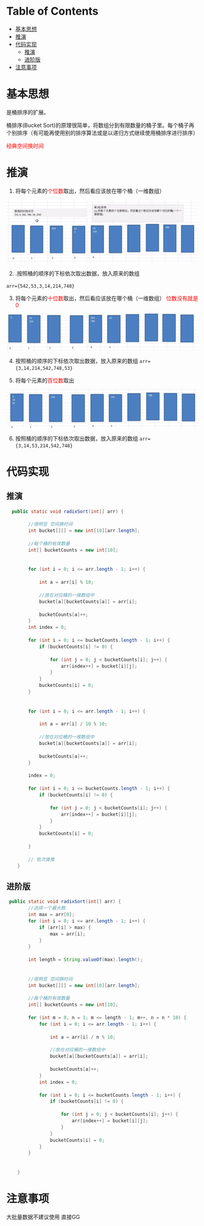 # Table of Contents

* [基本思想](#基本思想)
* [推演](#推演)
* [代码实现](#代码实现)
  * [推演](#推演-1)
  * [进阶版](#进阶版)
* [注意事项](#注意事项)




# 基本思想



是桶排序的扩展。

桶排序(Bucket Sort)的原理很简单，将数组分到有限数量的桶子里。每个桶子再个别排序（有可能再使用别的排序算法或是以递归方式继续使用桶排序进行排序）


<font color=red>经典空间换时间</font>

# 推演



1. 将每个元素的<font color=red>个位数</font>取出，然后看应该放在哪个桶（一维数组）

<div align=left>
	<img src=".images/1626830560801.png" width="">
</div>


2. .按照桶的顺序的下标依次取出数据，放入原来的数组

`arr={542,53,3,14,214,748} `

3. 将每个元素的<font color=red>十位数</font>取出，然后看应该放在哪个桶（一维数组） <font color=red>位数没有就是0</font>

<div align=left>
	<img src=".images/1626830867968.png" width="">
</div>
   

4. 按照桶的顺序的下标依次取出数据，放入原来的数组
   `arr={3,14,214,542,748,53} `

5. 将每个元素的<font color=red>百位数</font>取出

<div align=left>
	<img src=".images/1626831105327.png" width="">
</div>


6. 按照桶的顺序的下标依次取出数据，放入原来的数组
   `arr={3,14,53,214,542,748} `



# 代码实现



## 推演

```java
  public static void radixSort(int[] arr) {

        //很明显 空间换时间
        int bucket[][] = new int[10][arr.length];

        //每个桶的有效数量
        int[] bucketCounts = new int[10];


        for (int i = 0; i <= arr.length - 1; i++) {

            int a = arr[i] % 10;

            //放在对应桶的一维数组中
            bucket[a][bucketCounts[a]] = arr[i];

            bucketCounts[a]++;
        }
        int index = 0;

        for (int i = 0; i <= bucketCounts.length - 1; i++) {
            if (bucketCounts[i] != 0) {

                for (int j = 0; j < bucketCounts[i]; j++) {
                    arr[index++] = bucket[i][j];
                }
            }
            bucketCounts[i] = 0;
        }


        for (int i = 0; i <= arr.length - 1; i++) {

            int a = arr[i] / 10 % 10;

            //放在对应桶的一维数组中
            bucket[a][bucketCounts[a]] = arr[i];

            bucketCounts[a]++;
        }

        index = 0;

        for (int i = 0; i <= bucketCounts.length - 1; i++) {
            if (bucketCounts[i] != 0) {

                for (int j = 0; j < bucketCounts[i]; j++) {
                    arr[index++] = bucket[i][j];
                }
            }
            bucketCounts[i] = 0;

        }

        // 依次类推
    }
```

## 进阶版



```java
 public static void radixSort(int[] arr) {
        //选择一个最大数
        int max = arr[0];
        for (int i = 0; i <= arr.length - 1; i++) {
            if (arr[i] > max) {
                max = arr[i];
            }
        }

        int length = String.valueOf(max).length();


        //很明显 空间换时间
        int bucket[][] = new int[10][arr.length];

        //每个桶的有效数量
        int[] bucketCounts = new int[10];

        for (int m = 0, n = 1; m <= length - 1; m++, n = n * 10) {
            for (int i = 0; i <= arr.length - 1; i++) {

                int a = arr[i] / n % 10;

                //放在对应桶的一维数组中
                bucket[a][bucketCounts[a]] = arr[i];

                bucketCounts[a]++;
            }
            int index = 0;

            for (int i = 0; i <= bucketCounts.length - 1; i++) {
                if (bucketCounts[i] != 0) {

                    for (int j = 0; j < bucketCounts[i]; j++) {
                        arr[index++] = bucket[i][j];
                    }
                }
                bucketCounts[i] = 0;
            }
        }


    }
```



# 注意事项



大批量数据不建议使用 直接GG
